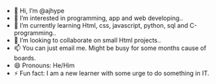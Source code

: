 - 👋 Hi, I’m @ajhype
- 👀 I’m interested in programming, app and web developing..
- 🌱 I’m currently learning Html, css, javascript, python, sql and C-programming..
- 💞️ I’m looking to collaborate on small Html projects..
- 📫 You can just email me. Might be busy for some months cause of boards.
- 😄 Pronouns: He/Him
- ⚡ Fun fact: I am a new learner with some urge to do something in IT.

<!---
ajhype/ajhype is a ✨ special ✨ repository because its `README.md` (this file) appears on your GitHub profile.
You can click the Preview link to take a look at your changes.
--->
